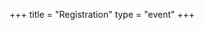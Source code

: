 +++
title = "Registration"
type = "event"
+++

<div style="width:100%; text-align:left;">



</div>
